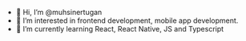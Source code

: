 - 👋 Hi, I’m @muhsinertugan
- 👀 I’m interested in frontend development, mobile app development.
- 🌱 I’m currently learning React, React Native, JS and Typescript


<!---
muhsinertugan/muhsinertugan is a ✨ special ✨ repository because its `README.md` (this file) appears on your GitHub profile.
You can click the Preview link to take a look at your changes.
--->
